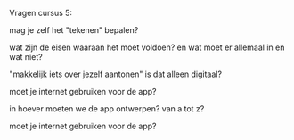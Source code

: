 Vragen cursus 5:

mag je zelf het "tekenen" bepalen?

wat zijn de eisen waaraan het moet voldoen? en wat moet er allemaal in en wat niet?

"makkelijk iets over jezelf aantonen" is dat alleen digitaal?

moet je internet gebruiken voor de app?

in hoever moeten we de app ontwerpen? van a tot z?

moet je internet gebruiken voor de app?
